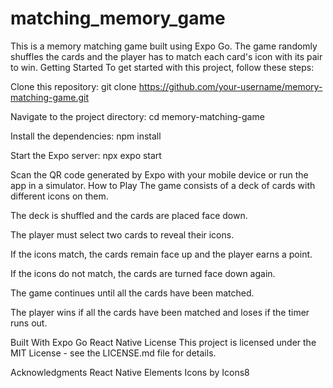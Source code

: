 # matching_memory_game
This is a memory matching game built using Expo Go. The game randomly shuffles the cards and the player has to match each card's icon with its pair to win.
Getting Started
To get started with this project, follow these steps:

Clone this repository:
git clone https://github.com/your-username/memory-matching-game.git

Navigate to the project directory:
cd memory-matching-game

Install the dependencies:
npm install

Start the Expo server:
npx expo start

Scan the QR code generated by Expo with your mobile device or run the app in a simulator.
How to Play
The game consists of a deck of cards with different icons on them.

The deck is shuffled and the cards are placed face down.

The player must select two cards to reveal their icons.

If the icons match, the cards remain face up and the player earns a point.

If the icons do not match, the cards are turned face down again.

The game continues until all the cards have been matched.

The player wins if all the cards have been matched and loses if the timer runs out.

Built With
Expo Go
React Native
License
This project is licensed under the MIT License - see the LICENSE.md file for details.

Acknowledgments
React Native Elements
Icons by Icons8
